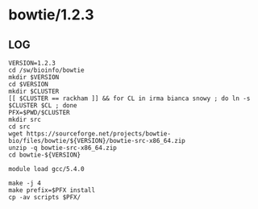 bowtie/1.2.3
============

LOG
---

    VERSION=1.2.3
    cd /sw/bioinfo/bowtie
    mkdir $VERSION
    cd $VERSION
    mkdir $CLUSTER
    [[ $CLUSTER == rackham ]] && for CL in irma bianca snowy ; do ln -s $CLUSTER $CL ; done
    PFX=$PWD/$CLUSTER
    mkdir src
    cd src
    wget https://sourceforge.net/projects/bowtie-bio/files/bowtie/${VERSION}/bowtie-src-x86_64.zip
    unzip -q bowtie-src-x86_64.zip
    cd bowtie-${VERSION}

    module load gcc/5.4.0

    make -j 4
    make prefix=$PFX install
    cp -av scripts $PFX/


